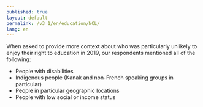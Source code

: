 ```yaml
---
published: true
layout: default
permalink: /v3_1/en/education/NCL/
lang: en
---
```

When asked to provide more context about who was particularly unlikely to enjoy their right to education in 2019, our respondents mentioned all of the following:

-	People with disabilities
-	Indigenous people (Kanak and non-French speaking groups in particular)
-	People in particular geographic locations
-	People with low social or income status
